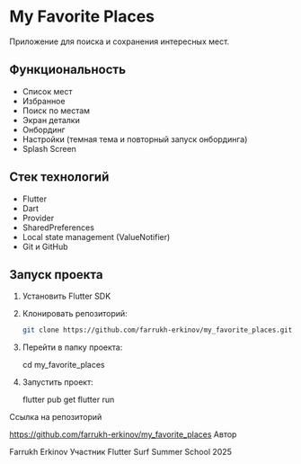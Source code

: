 # My Favorite Places

Приложение для поиска и сохранения интересных мест.

## Функциональность

- Список мест
- Избранное
- Поиск по местам
- Экран деталки
- Онбординг
- Настройки (темная тема и повторный запуск онбординга)
- Splash Screen

## Стек технологий

- Flutter
- Dart
- Provider
- SharedPreferences
- Local state management (ValueNotifier)
- Git и GitHub

## Запуск проекта

1. Установить Flutter SDK
2. Клонировать репозиторий:
   ```bash
   git clone https://github.com/farrukh-erkinov/my_favorite_places.git

3. Перейти в папку проекта:

   cd my_favorite_places

4. Запустить проект:

   flutter pub get
   flutter run

Ссылка на репозиторий

https://github.com/farrukh-erkinov/my_favorite_places
Автор

Farrukh Erkinov
Участник Flutter Surf Summer School 2025